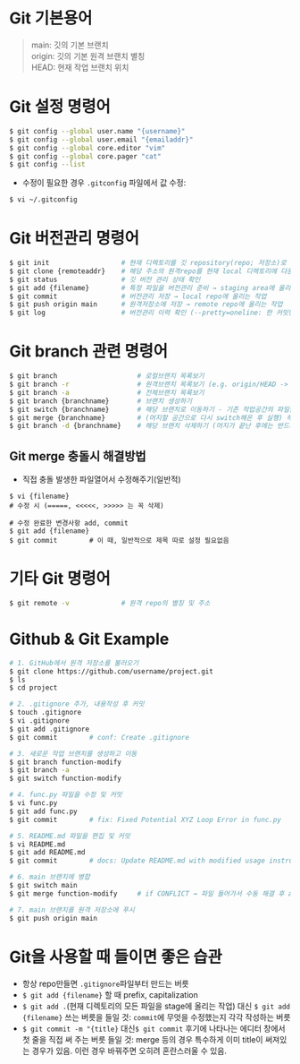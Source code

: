 # Git 기본용어
> main: 깃의 기본 브랜치    
> origin: 깃의 기본 원격 브랜치 별칭    
> HEAD: 현재 작업 브랜치 위치   
    
# Git 설정 명령어
```bash
$ git config --global user.name "{username}"  
$ git config --global user.email "{emailaddr}"    
$ git config --global core.editor "vim"   
$ git config --global core.pager "cat"    
$ git config --list   
```

* 수정이 필요한 경우 `.gitconfig` 파일에서  값 수정:
```bash
$ vi ~/.gitconfig
```
    
# Git 버전관리 명령어
```bash
$ git init                  # 현재 디렉토리를 깃 repository(repo; 저장소)로 만듦
$ git clone {remoteaddr}    # 해당 주소의 원격repo를 현재 local 디렉토리에 다운로드
$ git status                # 깃 버전 관리 상태 확인
$ git add {filename}        # 특정 파일을 버전관리 준비 → staging area에 올리는 작업
$ git commit                # 버전관리 저장 → local repo에 올리는 작업
$ git push origin main      # 원격저장소에 저장 → remote repo에 올리는 작업
$ git log                   # 버전관리 이력 확인 (--pretty=oneline: 한 커밋당 한 줄로 보기)
```

# Git branch 관련 명령어
```bash
$ git branch                    # 로컬브랜치 목록보기
$ git branch -r                 # 원격브랜치 목록보기 (e.g. origin/HEAD -> origin/main : 원격저장소 origin의 기본(HEAD)브랜치는 main브랜치임을 의미)
$ git branch -a                 # 전체브랜치 목록보기
$ git branch {branchname}       # 브랜치 생성하기
$ git switch {branchname}       # 해당 브랜치로 이동하기 - 기존 작업공간의 파일들 모두 있으나, 이제부턴 독립된 공간
$ git merge {branchname}        # (머지할 공간으로 다시 switch해온 후 실행) 해당 브랜치를 현재 공간의 브랜치에 머지하기
$ git branch -d {branchname}    # 해당 브랜치 삭제하기 (머지가 끝난 후에는 반드시 삭제해주기)
```

## Git merge 충돌시 해결방법
* 직접 충돌 발생한  파일열어서 수정해주기(일반적)
```
$ vi {filename}
# 수정 시 (=====, <<<<<, >>>>> 는 꼭 삭제)

# 수정 완료한 변경사항 add, commit
$ git add {filename}
$ git commit        # 이 때, 일반적으로 제목 따로 설정 필요없음
```

# 기타 Git 명령어
```bash
$ git remote -v             # 원격 repo의 별칭 및 주소
```

# Github & Git Example
```bash
# 1. GitHub에서 원격 저장소를 불러오기
$ git clone https://github.com/username/project.git
$ ls
$ cd project

# 2. .gitignore 추가, 내용작성 후 커밋
$ touch .gitignore
$ vi .gitignore
$ git add .gitignore
$ git commit        # conf: Create .gitignore

# 3. 새로운 작업 브랜치를 생성하고 이동
$ git branch function-modify
$ git branch -a
$ git switch function-modify

# 4. func.py 파일을 수정 및 커밋
$ vi func.py
$ git add func.py
$ git commit        # fix: Fixed Potential XYZ Loop Error in func.py

# 5. README.md 파일을 편집 및 커밋
$ vi README.md
$ git add README.md
$ git commit        # docs: Update README.md with modified usage instructions

# 6. main 브랜치에 병합
$ git switch main
$ git merge function-modify     # if CONFLICT → 파일 들어가서 수동 해결 후 add, commit

# 7. main 브랜치를 원격 저장소에 푸시
$ git push origin main
```

# Git을 사용할 때 들이면 좋은 습관
* 항상 repo만들면 `.gitignore`파일부터 만드는 버릇
* `$ git add {filename}` 할 때 prefix, capitalization
* `$ git add .`(현재 디렉토리의 모든 파일을 stage에 올리는 작업)  대신 `$ git add {filename}` 쓰는 버릇을 들일 것: `commit`에 무엇을 수정했는지 각각 작성하는 버릇
* `$ git commit -m "{title}` 대신`$ git commit` 후기에 나타나는 에디터 창에서 첫 줄을 직접 써 주는 버릇 들일 것: merge 등의 경우 특수하게 이미 title이 써져있는 경우가 있음. 이런 경우 바꿔주면 오히려 혼란스러울 수 있음.
